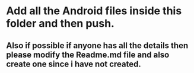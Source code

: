 # Add all the Android files inside this folder and then push.

## Also if possible if anyone has all the details then please modify the Readme.md file and also create one since i have not created.
